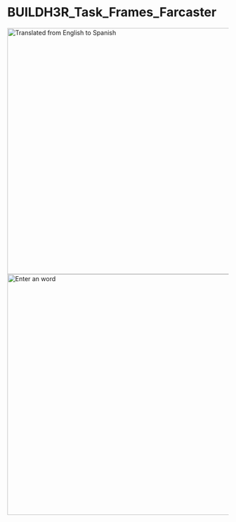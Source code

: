 # BUILDH3R_Task_Frames_Farcaster


<img width="559" alt="Translated from English to Spanish" src="https://github.com/Vradss/BUILDH3R_Task_Frames_Farcaster/assets/105650269/6e527e2e-1503-437d-bcc3-2d157dc79cd6">



<img width="547" alt="Enter an word" src="https://github.com/Vradss/BUILDH3R_Task_Frames_Farcaster/assets/105650269/29a15192-e8a8-420c-a048-76160eb8759f">


